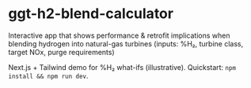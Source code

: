 # ggt-h2-blend-calculator
Interactive app that shows performance &amp; retrofit implications when blending hydrogen into natural-gas turbines (inputs: %H₂, turbine class, target NOx, purge requirements)

Next.js + Tailwind demo for %H₂ what-ifs (illustrative). Quickstart: `npm install && npm run dev`.
